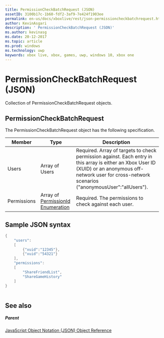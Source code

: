 ```yaml
---
title: PermissionCheckBatchRequest (JSON)
assetID: 3100b17c-1b60-fdf2-3af9-7e424f1903ee
permalink: en-us/docs/xboxlive/rest/json-permissioncheckbatchrequest.html
author: KevinAsgari
description: ' PermissionCheckBatchRequest (JSON)'
ms.author: kevinasg
ms.date: 20-12-2017
ms.topic: article
ms.prod: windows
ms.technology: uwp
keywords: xbox live, xbox, games, uwp, windows 10, xbox one
---
```



# PermissionCheckBatchRequest (JSON)
Collection of PermissionCheckBatchRequest objects. 
<a id="ID4EP"></a>

 
## PermissionCheckBatchRequest
 
The PermissionCheckBatchRequest object has the following specification.
 
| Member| Type| Description| 
| --- | --- | --- | 
| Users| Array of Users| Required. Array of targets to check permission against. Each entry in this array is either an Xbox User ID (XUID) or an anonymous off-network user for cross-network scenarios ("anonymousUser":"allUsers"). | 
| Permissions| Array of [PermissionId Enumeration](../enums/privacy-enum-permissionid.md)| Required. The permissions to check against each user.| 
  
<a id="ID4E3B"></a>

 
## Sample JSON syntax
 

```cpp
{
    "users":
    [
        {"xuid":"12345"},
        {"xuid":"54321"}
    ],
    "permissions":
    [
        "ShareFriendList",
        "ShareGameHistory"
    ]
}
    
```

  
<a id="ID4EFC"></a>

 
## See also
 
<a id="ID4EHC"></a>

 
##### Parent 

[JavaScript Object Notation (JSON) Object Reference](atoc-xboxlivews-reference-json.md)

   